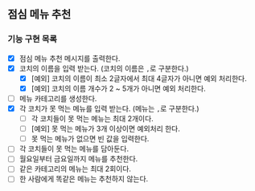 ## 점심 메뉴 추천

### 기능 구현 목록

- [x] 점심 메뉴 추천 메시지를 출력한다.
- [x] 코치의 이름을 입력 받는다. (코치의 이름은 `,`로 구분한다.)
  - [x] [예외] 코치의 이름이 최소 2글자에서 최대 4글자가 아니면 예외 처리한다.
  - [x] [예외] 코치의 이름 개수가 2 ~ 5개가 아니면 예외 처리한다.
- [ ] 메뉴 카테고리를 생성한다.
- [x] 각 코치가 못 먹는 메뉴를 입력 받는다. (메뉴는 `,`로 구분한다.)
  - [ ] 각 코치들이 못 먹는 메뉴는 최대 2개이다.
  - [ ] [예외] 못 먹는 메뉴가 3개 이상이면 예외처리 한다.
  - [ ] 못 먹는 메뉴가 없으면 빈 값을 입력한다.
- [ ] 각 코치들이 못 먹는 메뉴를 담아둔다.
- [ ] 월요일부터 금요일까지 메뉴를 추천한다.
- [ ] 같은 카테고리의 메뉴는 최대 2회이다.
- [ ] 한 사람에게 똑같은 메뉴는 추천하지 않는다.
